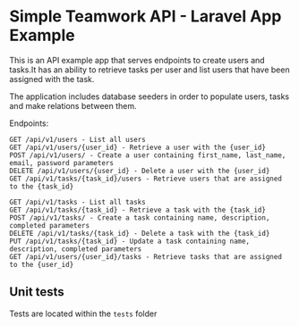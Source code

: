 # Simple Teamwork API - Laravel App Example

This is an API example app that serves endpoints to create users and tasks.It has an ability to retrieve tasks per user and list users that have been assigned with the task.

The application includes database seeders in order to populate users, tasks and make relations between them.

Endpoints:
```
GET /api/v1/users - List all users
GET /api/v1/users/{user_id} - Retrieve a user with the {user_id}
POST /api/v1/users/ - Create a user containing first_name, last_name, email, password parameters
DELETE /api/v1/users/{user_id} - Delete a user with the {user_id}
GET /api/v1/tasks/{task_id}/users - Retrieve users that are assigned to the {task_id}

GET /api/v1/tasks - List all tasks
GET /api/v1/tasks/{task_id} - Retrieve a task with the {task_id}
POST /api/v1/tasks/ - Create a task containing name, description, completed parameters
DELETE /api/v1/tasks/{task_id} - Delete a task with the {task_id}
PUT /api/v1/tasks/{task_id} - Update a task containing name, description, completed parameters
GET /api/v1/users/{user_id}/tasks - Retrieve tasks that are assigned to the {user_id}
```


## Unit tests

Tests are located within the `tests` folder